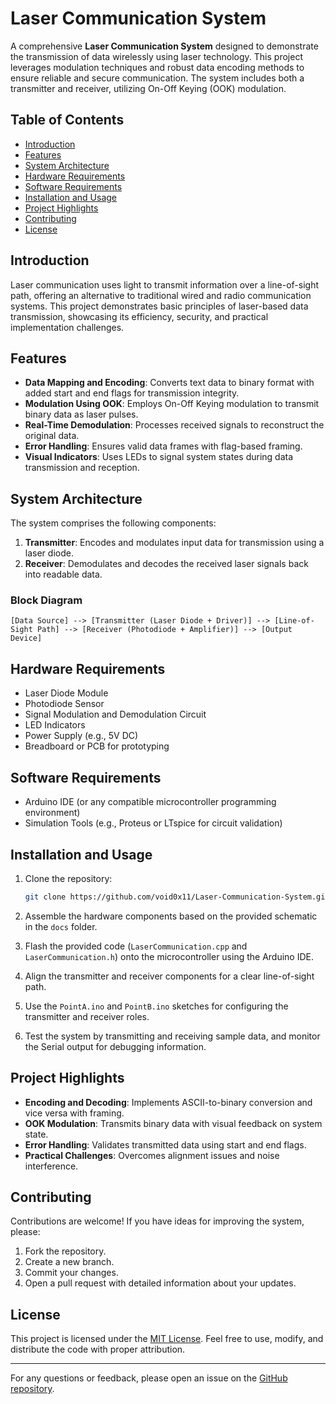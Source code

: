 # Laser Communication System

A comprehensive **Laser Communication System** designed to demonstrate the transmission of data wirelessly using laser technology. This project leverages modulation techniques and robust data encoding methods to ensure reliable and secure communication. The system includes both a transmitter and receiver, utilizing On-Off Keying (OOK) modulation.

## Table of Contents
- [Introduction](#introduction)
- [Features](#features)
- [System Architecture](#system-architecture)
- [Hardware Requirements](#hardware-requirements)
- [Software Requirements](#software-requirements)
- [Installation and Usage](#installation-and-usage)
- [Project Highlights](#project-highlights)
- [Contributing](#contributing)
- [License](#license)

## Introduction

Laser communication uses light to transmit information over a line-of-sight path, offering an alternative to traditional wired and radio communication systems. This project demonstrates basic principles of laser-based data transmission, showcasing its efficiency, security, and practical implementation challenges.

## Features

- **Data Mapping and Encoding**: Converts text data to binary format with added start and end flags for transmission integrity.
- **Modulation Using OOK**: Employs On-Off Keying modulation to transmit binary data as laser pulses.
- **Real-Time Demodulation**: Processes received signals to reconstruct the original data.
- **Error Handling**: Ensures valid data frames with flag-based framing.
- **Visual Indicators**: Uses LEDs to signal system states during data transmission and reception.

## System Architecture

The system comprises the following components:

1. **Transmitter**: Encodes and modulates input data for transmission using a laser diode.
2. **Receiver**: Demodulates and decodes the received laser signals back into readable data.

### Block Diagram
```
[Data Source] --> [Transmitter (Laser Diode + Driver)] --> [Line-of-Sight Path] --> [Receiver (Photodiode + Amplifier)] --> [Output Device]
```

## Hardware Requirements

- Laser Diode Module
- Photodiode Sensor
- Signal Modulation and Demodulation Circuit
- LED Indicators
- Power Supply (e.g., 5V DC)
- Breadboard or PCB for prototyping

## Software Requirements

- Arduino IDE (or any compatible microcontroller programming environment)
- Simulation Tools (e.g., Proteus or LTspice for circuit validation)

## Installation and Usage

1. Clone the repository:
   ```bash
   git clone https://github.com/void0x11/Laser-Communication-System.git
   ```

2. Assemble the hardware components based on the provided schematic in the `docs` folder.

3. Flash the provided code (`LaserCommunication.cpp` and `LaserCommunication.h`) onto the microcontroller using the Arduino IDE.

4. Align the transmitter and receiver components for a clear line-of-sight path.

5. Use the `PointA.ino` and `PointB.ino` sketches for configuring the transmitter and receiver roles.

6. Test the system by transmitting and receiving sample data, and monitor the Serial output for debugging information.

## Project Highlights

- **Encoding and Decoding**: Implements ASCII-to-binary conversion and vice versa with framing.
- **OOK Modulation**: Transmits binary data with visual feedback on system state.
- **Error Handling**: Validates transmitted data using start and end flags.
- **Practical Challenges**: Overcomes alignment issues and noise interference.

## Contributing

Contributions are welcome! If you have ideas for improving the system, please:

1. Fork the repository.
2. Create a new branch.
3. Commit your changes.
4. Open a pull request with detailed information about your updates.

## License

This project is licensed under the [MIT License](LICENSE). Feel free to use, modify, and distribute the code with proper attribution.

---

For any questions or feedback, please open an issue on the [GitHub repository](https://github.com/void0x11/Laser-Communication-System/issues).

